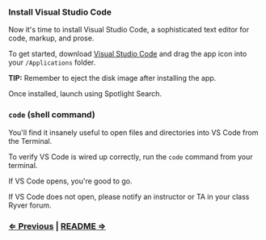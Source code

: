 ### Install Visual Studio Code

Now it's time to install Visual Studio Code, a sophisticated text editor for code, markup, and prose.

To get started, download [Visual Studio Code](https://code.visualstudio.com/Download) and drag the app icon into your `/Applications` folder.

**TIP:** Remember to eject the disk image after installing the app.

Once installed, launch using Spotlight Search.

### `code` (shell command)

You'll find it insanely useful to open files and directories into VS Code from the Terminal.

To verify VS Code is wired up correctly, run the `code` command from your terminal.

If VS Code opens, you're good to go.

If VS Code does not open, please notify an instructor or TA in your class Ryver forum.

### [⇐ Previous](3_git.md) | [README ⇒](../../../../)

